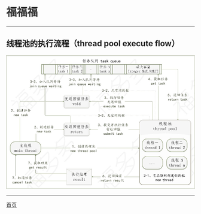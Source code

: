 # <font face="楷体" color=#333333>福福福</font>

-------------------------------------------------------------------------------------------
## 线程池的执行流程（thread pool execute flow）
![线程池的执行流程](image/thread-pool-flow.jpg "线程池的执行流程（thread pool execute flow）")

-------------------------------------------------------------------------------------------

[首页](/)